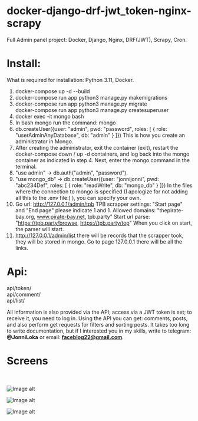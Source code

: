 # docker-django-drf-jwt_token-nginx-scrapy
Full Admin panel project: Docker, Django, Nginx, DRF(JWT), Scrapy, Cron.

<h1>Install:</h1>
What is required for installation: Python 3.11, Docker.

1. docker-compose up -d --build<br>
2. docker-compose run app python3 manage.py makemigrations<br>
3. docker-compose run app python3 manage.py migrate<br>
docker-compose run app python3 manage.py createsuperuser<br>
4. docker exec -it mongo bash<br>
5. In bash mongo run the command: mongo<br>
6. db.createUser({user: "admin", pwd: "password", roles: [ { role: "userAdminAnyDatabase", db: "admin" } ]})
This is how you create an administrator in Mongo.<br>
7. After creating the administrator, exit the container (exit), restart the docker-compose down / up -d containers, and log back into the mongo container as indicated in step 4. Next, enter the mongo command in the terminal.<br>
8. "use admin" -> db.auth("admin", "password").<br>
9. "use mongo_db" -> db.createUser({user: "jonnijonni", pwd: "abc234Def", roles: [ { role: "readWrite", db: "mongo_db" } ]})
In the files where the connection to mongo is specified (I apologize for not adding all this to the .env file:) ), you can specify your own.<br>
10. Go url: http://127.0.0.1/admin/tpb
TPB scrapper settings: "Start page" and "End page" please indicate 1 and 1.
Allowed domains: "thepirate-bay.org, www.pirate-bay.net, tpb.party"
Start url parse: "https://tpb.party/browse, https://tpb.party/top"
When you click on start, the parser will start.<br>
10. http://127.0.0.1/admin/list there will be records that the scrapper took, they will be stored in mongo.
Go to page 127.0.0.1 there will be all the links.<br>

<h1>Api:</h1>
api/token/ <br>
api/comment/<br>
api/list/<br>

All information is also provided via the API; access via a JWT token is set; to receive it, you need to log in. Using the API you can get: comments, posts, and also perform get requests for filters and sorting posts. It takes too long to write documentation, but if I interested you in my skills, write to telegram: <b>@JonniLoka</b> or email: <b>faceblog22@gmail.com</b>.
<br>
<h1>Screens</h1>
<br>

![Image alt](https://github.com/sos-puhaev/docker-django-drf-nginx-scrapy/blob/main/image1.png)

![Image alt](https://github.com/sos-puhaev/docker-django-drf-nginx-scrapy/blob/main/image2.png)

![Image alt](https://github.com/sos-puhaev/docker-django-drf-nginx-scrapy/blob/main/image3.png)

